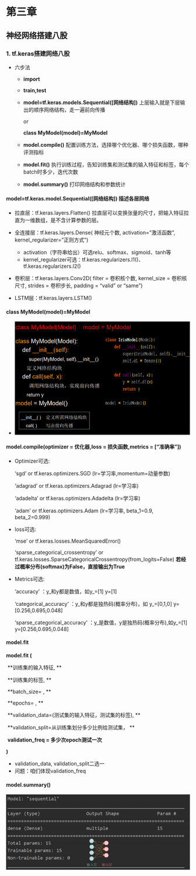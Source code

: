 # 第三章

## 神经网络搭建八股

### 1. tf.keras搭建网络八股

- 六步法
    - **import**
    
    - **train,test**
    
    - **model=tf.keras.models.Sequential([网络结构])** 上层输入就是下层输出的顺序网络结构，走一遍前向传播
    
        or
    
        **class MyModel(model)=MyModel**
    
    - **model.compile()**  配置训练方法，选择哪个优化器、哪个损失函数，哪种评测指标
    
    - **model.fit()** 执行训练过程，告知训练集和测试集的输入特征和标签，每个batch时多少，迭代次数
    
    - **model.summary()** 打印网络结构和参数统计

####  model=tf.keras.model.Sequential([网络结构]) 描述各层网络

- 拉直层：tf.keras.layers.Flatten() 拉直层可以变换张量的尺寸，把输入特征拉直为一维数组，是不含计算参数的层。

- 全连接层：tf.keras.layers.Dense( 神经元个数, activation=”激活函数”, kernel_regularizer=”正则方式”) 
    - activation（字符串给出）可选relu、softmax、sigmoid、tanh等
    - kernel_regularizer可选：tf.keras.regularizers.l1()、tf.keras.regularizers.l2() 

- 卷积层：tf.keras.layers.Conv2D( filter = 卷积核个数, kernel_size = 卷积核尺寸, strides = 卷积步长, padding = “valid” or “same”) 

- LSTM层：tf.keras.layers.LSTM()

#### class MyModel(model)=MyModel

- ![image-20200522224859719](..\images\image-20200522224859719.png)

#### model.compile(optimizer = 优化器,loss = 损失函数,metrics = [“准确率”])

- Optimizer可选:

    ‘sgd’ or tf.keras.optimizers.SGD (lr=学习率,momentum=动量参数)

    ‘adagrad’ or tf.keras.optimizers.Adagrad (lr=学习率)

    ‘adadelta’ or tf.keras.optimizers.Adadelta (lr=学习率) 

    ‘adam’ or tf.keras.optimizers.Adam (lr=学习率, beta_1=0.9, beta_2=0.999) 

- loss可选: 

    ‘mse’ or tf.keras.losses.MeanSquaredError() 

    ‘sparse_categorical_crossentropy’ or tf.keras.losses.SparseCategoricalCrossentropy(from_logits=False) **若经过概率分布(softmax)为False，直接输出为True**

- Metrics可选: 

    ‘accuracy’ ：y_和y都是数值，如y_=[1] y=[1] 

    ‘categorical_accuracy’ ：y\_和y都是独热码(概率分布)，如  y_=[0,1,0] y=[0.256,0.695,0.048] 

    ‘sparse_categorical_accuracy’ ：y\_是数值，y是独热码(概率分布),如y_=[1] y=[0.256,0.695,0.048]

#### model.fit

**model.fit (**

​						**训练集的输入特征, **

​						**训练集的标签, **

​						**batch_size= , **

​						**epochs= , **

​						**validation_data=(测试集的输入特征，测试集的标签), **

​						**validation_split=从训练集划分多少比例给测试集， **

​						**validation_freq = 多少次epoch测试一次**

**)**

- validation_data, validation_split二选一
- 问题：咱们体现validation_freq

#### model.summary()

![image-20200521221110603](..\images\image-20200521221110603.png)

